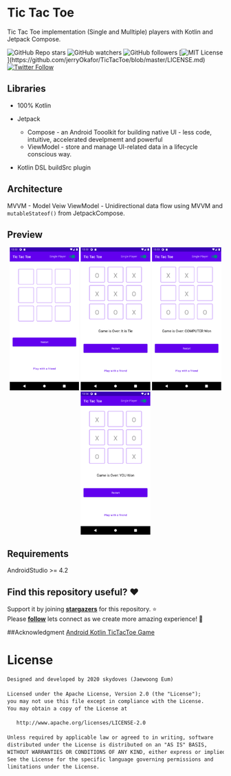 # Tic Tac Toe

Tic Tac Toe implementation (Single and Mulltiple) players with Kotlin and Jetpack Compose.

![GitHub Repo stars](https://img.shields.io/github/stars/jerryOkafor/TicTacToe?style=social)
![GitHub watchers](https://img.shields.io/github/watchers/jerryOkafor/TicTacToe?style=social)
![GitHub followers](https://img.shields.io/github/followers/jerryOkafor?style=social)
[![MIT License](https://img.shields.io/apm/l/atomic-design-ui.svg?)](https://github.com/jerryOkafor/TicTacToe/blob/master/LICENSE.md)
[![Twitter Follow](https://img.shields.io/twitter/follow/Nomns0?style=social)](https://twitter.com/Nomns0) 

## Libraries
* 100% Kotlin
* Jetpack
	* Compose - an Android Tooolkit for building native UI - less code, intuitive, accelerated develpmemt and powerful
	* ViewModel - store and manage UI-related data in a lifecycle conscious way.

* Kotlin DSL buildSrc plugin

## Architecture
MVVM - Model Veiw ViewModel - Unidirectional data flow using MVVM and `mutableStateof()` from JetpackCompose.

## Preview
<p align="center">
<img src="./screenshots/1.png" width="32%"/>
<img src="./screenshots/2.png" width="32%"/>
<img src="./screenshots/3.png" width="32%"/>
<img src="./screenshots/4.png" width="32%"/>
</p>


## Requirements
AndroidStudio >= 4.2 

## Find this repository useful? :heart:
Support it by joining __[stargazers](https://github.com/jerryOkafor/TicTacToe/stargazers)__ for this repository. :star: <br>
Please __[follow](https://twitter.com/Nomns0)__ lets connect as we create more amazing experience! 🤩

##Acknowledgment
[Android Kotlin TicTacToe Game](https://github.com/zeph7/android-kotlin-TicTacToe-game)

# License
```xml
Designed and developed by 2020 skydoves (Jaewoong Eum)

Licensed under the Apache License, Version 2.0 (the "License");
you may not use this file except in compliance with the License.
You may obtain a copy of the License at

   http://www.apache.org/licenses/LICENSE-2.0

Unless required by applicable law or agreed to in writing, software
distributed under the License is distributed on an "AS IS" BASIS,
WITHOUT WARRANTIES OR CONDITIONS OF ANY KIND, either express or implied.
See the License for the specific language governing permissions and
limitations under the License.
```